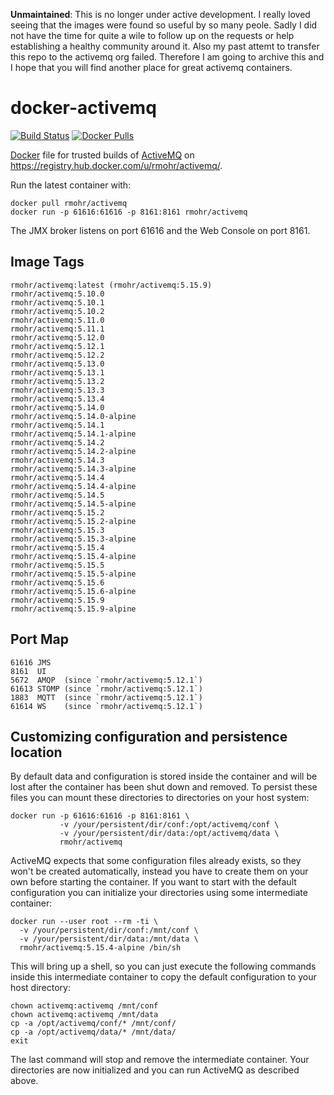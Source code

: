 **Unmaintained**: This is no longer under active development. I really loved seeing that the images were found so useful by so many peole. Sadly I did not have the time for quite a wile to follow up on the requests or help establishing a healthy community around it. Also my past attemt to transfer this repo to the activemq org failed. Therefore I am going to archive this and I hope that you will find another place for great activemq containers.


docker-activemq
===============

[![Build Status](https://travis-ci.org/rmohr/docker-activemq.svg?branch=master)](https://travis-ci.org/rmohr/docker-activemq)
[![Docker Pulls](https://img.shields.io/docker/pulls/rmohr/activemq.svg?maxAge=2592000)](https://hub.docker.com/r/rmohr/activemq/)

[Docker](https://www.docker.io/) file for trusted builds of [ActiveMQ](http://activemq.apache.org/) on https://registry.hub.docker.com/u/rmohr/activemq/.

Run the latest container with:

    docker pull rmohr/activemq
    docker run -p 61616:61616 -p 8161:8161 rmohr/activemq

The JMX broker listens on port 61616 and the Web Console on port 8161.

Image Tags
----------

    rmohr/activemq:latest (rmohr/activemq:5.15.9)
    rmohr/activemq:5.10.0
    rmohr/activemq:5.10.1
    rmohr/activemq:5.10.2
    rmohr/activemq:5.11.0
    rmohr/activemq:5.11.1
    rmohr/activemq:5.12.0
    rmohr/activemq:5.12.1
    rmohr/activemq:5.12.2
    rmohr/activemq:5.13.0
    rmohr/activemq:5.13.1
    rmohr/activemq:5.13.2
    rmohr/activemq:5.13.3
    rmohr/activemq:5.13.4
    rmohr/activemq:5.14.0
    rmohr/activemq:5.14.0-alpine
    rmohr/activemq:5.14.1
    rmohr/activemq:5.14.1-alpine
    rmohr/activemq:5.14.2
    rmohr/activemq:5.14.2-alpine
    rmohr/activemq:5.14.3
    rmohr/activemq:5.14.3-alpine
    rmohr/activemq:5.14.4
    rmohr/activemq:5.14.4-alpine
    rmohr/activemq:5.14.5
    rmohr/activemq:5.14.5-alpine
    rmohr/activemq:5.15.2
    rmohr/activemq:5.15.2-alpine
    rmohr/activemq:5.15.3
    rmohr/activemq:5.15.3-alpine
    rmohr/activemq:5.15.4
    rmohr/activemq:5.15.4-alpine
    rmohr/activemq:5.15.5
    rmohr/activemq:5.15.5-alpine
    rmohr/activemq:5.15.6
    rmohr/activemq:5.15.6-alpine
    rmohr/activemq:5.15.9
    rmohr/activemq:5.15.9-alpine

Port Map
--------

    61616 JMS
    8161  UI
    5672  AMQP  (since `rmohr/activemq:5.12.1`)
    61613 STOMP (since `rmohr/activemq:5.12.1`)
    1883  MQTT  (since `rmohr/activemq:5.12.1`)
    61614 WS    (since `rmohr/activemq:5.12.1`)

Customizing configuration and persistence location
--------------------------------------------------
By default data and configuration is stored inside the container and will be
lost after the container has been shut down and removed. To persist these
files you can mount these directories to directories on your host system:

    docker run -p 61616:61616 -p 8161:8161 \
               -v /your/persistent/dir/conf:/opt/activemq/conf \
               -v /your/persistent/dir/data:/opt/activemq/data \
               rmohr/activemq

ActiveMQ expects that some configuration files already exists, so they won't be
created automatically, instead you have to create them on your own before
starting the container. If you want to start with the default configuration you
can initialize your directories using some intermediate container:

    docker run --user root --rm -ti \
      -v /your/persistent/dir/conf:/mnt/conf \
      -v /your/persistent/dir/data:/mnt/data \
      rmohr/activemq:5.15.4-alpine /bin/sh

This will bring up a shell, so you can just execute the following commands
inside this intermediate container to copy the default configuration to your
host directory:

    chown activemq:activemq /mnt/conf
    chown activemq:activemq /mnt/data
    cp -a /opt/activemq/conf/* /mnt/conf/
    cp -a /opt/activemq/data/* /mnt/data/
    exit

The last command will stop and remove the intermediate container. Your
directories are now initialized and you can run ActiveMQ as described above.

